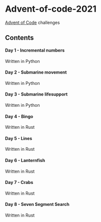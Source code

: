 # Advent-of-code-2021
[Advent of Code](https://adventofcode.com/) challenges

## Contents
#### Day 1 - Incremental numbers
Written in Python

#### Day 2 - Submarine movement
Written in Python

#### Day 3 - Submarine lifesupport
Written in Python

#### Day 4 - Bingo
Written in Rust

#### Day 5 - Lines
Written in Rust

#### Day 6 - Lanternfish
Written in Rust

#### Day 7 - Crabs
Written in Rust

#### Day 8 - Seven Segment Search
Written in Rust
